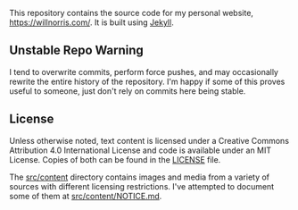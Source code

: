 This repository contains the source code for my personal website,
<https://willnorris.com/>.  It is built using [Jekyll](http://jekyllrb.com).


## Unstable Repo Warning ##

I tend to overwrite commits, perform force pushes, and may occasionally rewrite
the entire history of the repository. I'm happy if some of this proves useful
to someone, just don't rely on commits here being stable.


## License ##

Unless otherwise noted, text content is licensed under a Creative Commons
Attribution 4.0 International License and code is available under an MIT
License.  Copies of both can be found in the [LICENSE](./LICENSE) file.

The [src/content](./src/content) directory contains images and media from a
variety of sources with different licensing restrictions.  I've attempted to
document some of them at [src/content/NOTICE.md](./src/content/NOTICE.md).
